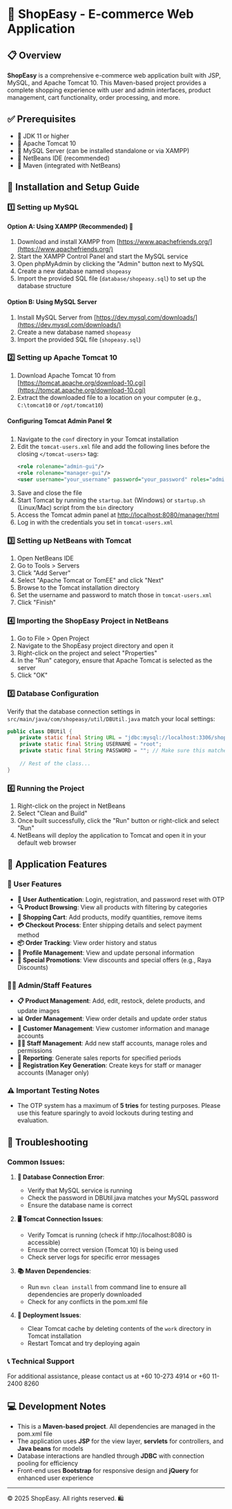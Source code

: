 # 🛒 ShopEasy - E-commerce Web Application

## 📋 Overview
**ShopEasy** is a comprehensive e-commerce web application built with JSP, MySQL, and Apache Tomcat 10. This Maven-based project provides a complete shopping experience with user and admin interfaces, product management, cart functionality, order processing, and more.

## ✅ Prerequisites
- 🔸 JDK 11 or higher
- 🔸 Apache Tomcat 10
- 🔸 MySQL Server (can be installed standalone or via XAMPP)
- 🔸 NetBeans IDE (recommended)
- 🔸 Maven (integrated with NetBeans)

## 🚀 Installation and Setup Guide

### 1️⃣ Setting up MySQL
#### Option A: Using XAMPP (Recommended) 🌟
1. Download and install XAMPP from [https://www.apachefriends.org/](https://www.apachefriends.org/)
2. Start the XAMPP Control Panel and start the MySQL service
3. Open phpMyAdmin by clicking the "Admin" button next to MySQL
4. Create a new database named `shopeasy`
5. Import the provided SQL file (`database/shopeasy.sql`) to set up the database structure

#### Option B: Using MySQL Server
1. Install MySQL Server from [https://dev.mysql.com/downloads/](https://dev.mysql.com/downloads/)
2. Create a new database named `shopeasy`
3. Import the provided SQL file (`shopeasy.sql`)

### 2️⃣ Setting up Apache Tomcat 10
1. Download Apache Tomcat 10 from [https://tomcat.apache.org/download-10.cgi](https://tomcat.apache.org/download-10.cgi)
2. Extract the downloaded file to a location on your computer (e.g., `C:\tomcat10` or `/opt/tomcat10`)

#### Configuring Tomcat Admin Panel 🛠️
1. Navigate to the `conf` directory in your Tomcat installation
2. Edit the `tomcat-users.xml` file and add the following lines before the closing `</tomcat-users>` tag:
   ```xml
   <role rolename="admin-gui"/>
   <role rolename="manager-gui"/>
   <user username="your_username" password="your_password" roles="admin-gui,manager-gui"/>
   ```
3. Save and close the file
4. Start Tomcat by running the `startup.bat` (Windows) or `startup.sh` (Linux/Mac) script from the `bin` directory
5. Access the Tomcat admin panel at [http://localhost:8080/manager/html](http://localhost:8080/manager/html)
6. Log in with the credentials you set in `tomcat-users.xml`

### 3️⃣ Setting up NetBeans with Tomcat
1. Open NetBeans IDE
2. Go to Tools > Servers
3. Click "Add Server"
4. Select "Apache Tomcat or TomEE" and click "Next"
5. Browse to the Tomcat installation directory
6. Set the username and password to match those in `tomcat-users.xml`
7. Click "Finish"

### 4️⃣ Importing the ShopEasy Project in NetBeans
1. Go to File > Open Project
2. Navigate to the ShopEasy project directory and open it
3. Right-click on the project and select "Properties"
4. In the "Run" category, ensure that Apache Tomcat is selected as the server
5. Click "OK"

### 5️⃣ Database Configuration
Verify that the database connection settings in `src/main/java/com/shopeasy/util/DBUtil.java` match your local settings:

```java
public class DBUtil {
    private static final String URL = "jdbc:mysql://localhost:3306/shopeasy";
    private static final String USERNAME = "root";
    private static final String PASSWORD = ""; // Make sure this matches your local MySQL password
    
    // Rest of the class...
}
```

### 6️⃣ Running the Project
1. Right-click on the project in NetBeans
2. Select "Clean and Build"
3. Once built successfully, click the "Run" button or right-click and select "Run"
4. NetBeans will deploy the application to Tomcat and open it in your default web browser

## 🌈 Application Features

### 👤 User Features
- **🔐 User Authentication**: Login, registration, and password reset with OTP
- **🔍 Product Browsing**: View all products with filtering by categories
- **🛒 Shopping Cart**: Add products, modify quantities, remove items
- **💳 Checkout Process**: Enter shipping details and select payment method
- **📦 Order Tracking**: View order history and status
- **👤 Profile Management**: View and update personal information
- **🎁 Special Promotions**: View discounts and special offers (e.g., Raya Discounts)

### 👨‍💼 Admin/Staff Features
- **📋 Product Management**: Add, edit, restock, delete products, and update images
- **📊 Order Management**: View order details and update order status
- **👥 Customer Management**: View customer information and manage accounts
- **👨‍💻 Staff Management**: Add new staff accounts, manage roles and permissions
- **📝 Reporting**: Generate sales reports for specified periods
- **🔑 Registration Key Generation**: Create keys for staff or manager accounts (Manager only)

### ⚠️ Important Testing Notes
- The OTP system has a maximum of **5 tries** for testing purposes. Please use this feature sparingly to avoid lockouts during testing and evaluation.

## 🔧 Troubleshooting

### Common Issues:
1. **📡 Database Connection Error**:
   - Verify that MySQL service is running
   - Check the password in DBUtil.java matches your MySQL password
   - Ensure the database name is correct

2. **🖥️ Tomcat Connection Issues**:
   - Verify Tomcat is running (check if http://localhost:8080 is accessible)
   - Ensure the correct version (Tomcat 10) is being used
   - Check server logs for specific error messages

3. **📚 Maven Dependencies**:
   - Run `mvn clean install` from command line to ensure all dependencies are properly downloaded
   - Check for any conflicts in the pom.xml file

4. **🚀 Deployment Issues**:
   - Clear Tomcat cache by deleting contents of the `work` directory in Tomcat installation
   - Restart Tomcat and try deploying again

### 📞 Technical Support
For additional assistance, please contact us at +60 10-273 4914 or +60 11-2400 8260 

## 💻 Development Notes
- This is a **Maven-based project**. All dependencies are managed in the pom.xml file
- The application uses **JSP** for the view layer, **servlets** for controllers, and **Java beans** for models
- Database interactions are handled through **JDBC** with connection pooling for efficiency
- Front-end uses **Bootstrap** for responsive design and **jQuery** for enhanced user experience

---

© 2025 ShopEasy. All rights reserved. 🛍️